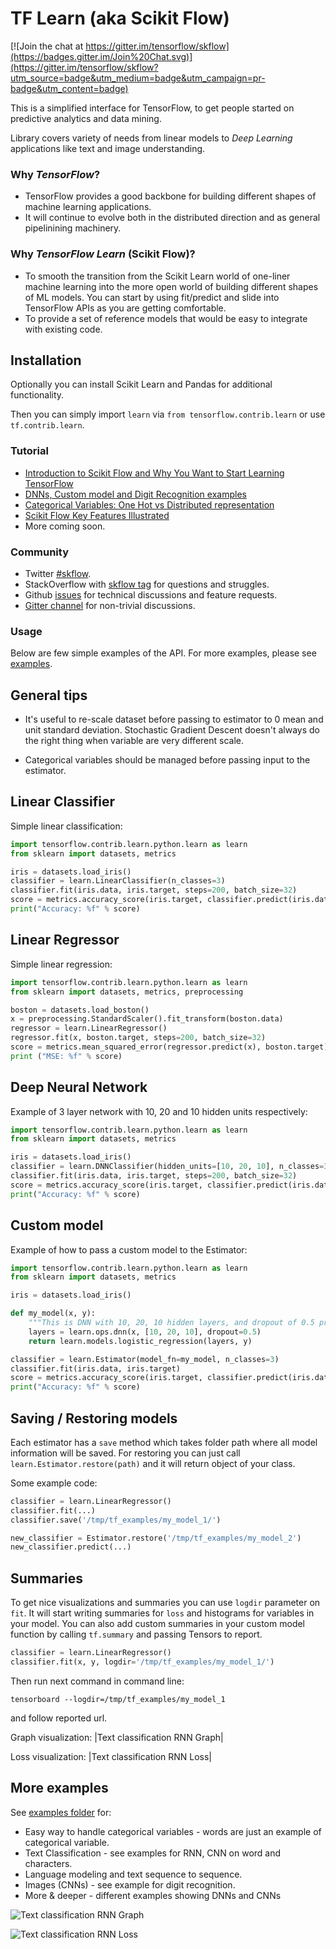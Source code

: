# TF Learn (aka Scikit Flow)

[![Join the chat at https://gitter.im/tensorflow/skflow](https://badges.gitter.im/Join%20Chat.svg)](https://gitter.im/tensorflow/skflow?utm_source=badge&utm_medium=badge&utm_campaign=pr-badge&utm_content=badge)

This is a simplified interface for TensorFlow, to get people started on predictive analytics and data mining.

Library covers variety of needs from linear models to *Deep Learning* applications like text and image understanding.

### Why *TensorFlow*?

- TensorFlow provides a good backbone for building different shapes of machine learning applications.
- It will continue to evolve both in the distributed direction and as general pipelinining machinery.

### Why *TensorFlow Learn* (Scikit Flow)?

- To smooth the transition from the Scikit Learn world of one-liner machine learning into the more open world of building different shapes of ML models. You can start by using fit/predict and slide into TensorFlow APIs as you are getting comfortable.
- To provide a set of reference models that would be easy to integrate with existing code.

## Installation

Optionally you can install Scikit Learn and Pandas for additional functionality.

Then you can simply import `learn` via `from tensorflow.contrib.learn` or use `tf.contrib.learn`.


### Tutorial

-  [Introduction to Scikit Flow and Why You Want to Start Learning
   TensorFlow](https://medium.com/@ilblackdragon/tensorflow-tutorial-part-1-c559c63c0cb1)
-  [DNNs, Custom model and Digit Recognition
   examples](https://medium.com/@ilblackdragon/tensorflow-tutorial-part-2-9ffe47049c92)
-  [Categorical Variables: One Hot vs Distributed
   representation](https://medium.com/@ilblackdragon/tensorflow-tutorial-part-3-c5fc0662bc08)
-  [Scikit Flow Key Features Illustrated](http://terrytangyuan.github.io/2016/03/14/scikit-flow-intro/)
-  More coming soon.

### Community

- Twitter [#skflow](https://twitter.com/search?q=skflow&src=typd).
- StackOverflow with [skflow tag](http://stackoverflow.com/questions/tagged/skflow) for questions and struggles.
- Github [issues](https://github.com/tensorflow/tensorflow/issues) for technical discussions and feature requests.
- [Gitter channel](https://gitter.im/tensorflow/skflow) for non-trivial discussions.

### Usage

Below are few simple examples of the API. For more examples, please see [examples](https://github.com/tensorflow/tensorflow/tree/master/tensorflow/examples/skflow).

## General tips

-  It's useful to re-scale dataset before passing to estimator to 0 mean and unit standard deviation. Stochastic Gradient Descent doesn't always do the right thing when variable are very different scale.

-  Categorical variables should be managed before passing input to the estimator.

## Linear Classifier

Simple linear classification:

```python
import tensorflow.contrib.learn.python.learn as learn
from sklearn import datasets, metrics

iris = datasets.load_iris()
classifier = learn.LinearClassifier(n_classes=3)
classifier.fit(iris.data, iris.target, steps=200, batch_size=32)
score = metrics.accuracy_score(iris.target, classifier.predict(iris.data))
print("Accuracy: %f" % score)
```

## Linear Regressor

Simple linear regression:

```python
import tensorflow.contrib.learn.python.learn as learn
from sklearn import datasets, metrics, preprocessing

boston = datasets.load_boston()
x = preprocessing.StandardScaler().fit_transform(boston.data)
regressor = learn.LinearRegressor()
regressor.fit(x, boston.target, steps=200, batch_size=32)
score = metrics.mean_squared_error(regressor.predict(x), boston.target)
print ("MSE: %f" % score)
```

## Deep Neural Network

Example of 3 layer network with 10, 20 and 10 hidden units respectively:

```python
import tensorflow.contrib.learn.python.learn as learn
from sklearn import datasets, metrics

iris = datasets.load_iris()
classifier = learn.DNNClassifier(hidden_units=[10, 20, 10], n_classes=3)
classifier.fit(iris.data, iris.target, steps=200, batch_size=32)
score = metrics.accuracy_score(iris.target, classifier.predict(iris.data))
print("Accuracy: %f" % score)
```

## Custom model

Example of how to pass a custom model to the Estimator:

```python
import tensorflow.contrib.learn.python.learn as learn
from sklearn import datasets, metrics

iris = datasets.load_iris()

def my_model(x, y):
    """This is DNN with 10, 20, 10 hidden layers, and dropout of 0.5 probability."""
    layers = learn.ops.dnn(x, [10, 20, 10], dropout=0.5)
    return learn.models.logistic_regression(layers, y)

classifier = learn.Estimator(model_fn=my_model, n_classes=3)
classifier.fit(iris.data, iris.target)
score = metrics.accuracy_score(iris.target, classifier.predict(iris.data))
print("Accuracy: %f" % score)
```

## Saving / Restoring models

Each estimator has a ``save`` method which takes folder path where all model information will be saved. For restoring you can just call ``learn.Estimator.restore(path)`` and it will return object of your class.

Some example code:

```python
classifier = learn.LinearRegressor()
classifier.fit(...)
classifier.save('/tmp/tf_examples/my_model_1/')

new_classifier = Estimator.restore('/tmp/tf_examples/my_model_2')
new_classifier.predict(...)
```

## Summaries

To get nice visualizations and summaries you can use ``logdir`` parameter on ``fit``. It will start writing summaries for ``loss`` and histograms for variables in your model. You can also add custom summaries in your custom model function by calling ``tf.summary`` and passing Tensors to report.

```python
classifier = learn.LinearRegressor()
classifier.fit(x, y, logdir='/tmp/tf_examples/my_model_1/')
```

Then run next command in command line:

```shell
tensorboard --logdir=/tmp/tf_examples/my_model_1
```

and follow reported url.

Graph visualization: |Text classification RNN Graph|

Loss visualization: |Text classification RNN Loss|

## More examples

See [examples folder](https://github.com/tensorflow/tensorflow/tree/master/tensorflow/examples/skflow) for:

-  Easy way to handle categorical variables - words are just an example of categorical variable.
-  Text Classification - see examples for RNN, CNN on word and characters.
-  Language modeling and text sequence to sequence.
-  Images (CNNs) - see example for digit recognition.
-  More & deeper - different examples showing DNNs and CNNs

![Text classification RNN Graph](https://raw.githubusercontent.com/tensorflow/skflow/master/g3doc/images/text_classification_rnn_graph.png)

![Text classification RNN Loss](https://raw.githubusercontent.com/tensorflow/skflow/master/g3doc/images/text_classification_rnn_loss.png)
